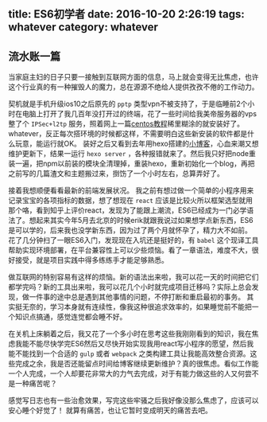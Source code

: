 title: ES6初学者
date: 2016-10-20 2:26:19
tags: whatever
category: whatever
---

## 流水账一篇

当家庭主妇的日子只要一接触到互联网方面的信息，马上就会变得无比焦虑，也许这个行业真的有一种摧毁人的魔力，总在源源不绝给人提供孜孜不倦的工作动力。

<!-- more -->

契机就是手机升级ios10之后原先的 `pptp` 类型vpn不被支持了，于是临睡前2个小时在电脑上打开了我几百年没打开过的终端，花了一些时间给我美帝服务器的vps整了个 `IPSec+l2tp` 服务，照着网上一篇[centos教程](http://ju.outofmemory.cn/entry/42153)稀里糊涂的就安装好了。whatever，反正每次搭环境的时候都这样，不需要明白这些新安装的软件都是什么玩意，能运行就OK。
装好之后又看到去年用hexo搭建的[小博客](https://github.com/virola/blog)，心血来潮又想维护更新下，结果一运行 `hexo server` ，各种报错就来了。然后我只好把node重装一遍，把npm以前装的模块全清理掉，重装hexo，重新初始化一个blog，再把之前写的几篇渣文和主题搬过来，捯饬了一个小时左右，总算弄好了。

接着我想顺便看看最新的前端发展状况。
我之前有想过做一个简单的小程序用来记录宝宝的各项指标的数据，想了想现在 `react` 应该是比较火所以框架选型就用那个咯，看到知乎上评价react，发现为了能跟上潮流，ES6已经成为一门必学语法了。想起来其实今年5月去北京的时候erik就跟我说过如果想学点新东西，ES6是可以学的，后来我也没学新东西，因为过了两个月就怀孕了，精力大不如前。
花了几分钟扫了一眼ES6入门，发现现在入坑还是挺好的，有 `babel` 这个现译工具帮助实现环境部署，在平台兼容性上可以少些烦恼。看了一章语法，难度不大，很好接受，就是项目实践中得多练练手才能足够熟悉。


做互联网的特别容易有这样的烦恼。新的语法出来啦，我可以花一天的时间把它们都学完吗？新的工具出来啦，我可以花几个小时就完成项目迁移吗？实际上总会发现，做一件事的途中总是遇到其他事情的问题，不停打断和重启最初的事务。 其实挺无奈的，学习本身就有连续性，像我这种很追求效率的，如果睡觉前不能把一个知识点搞通，感觉连觉都会睡不好。

在关机上床躺着之后，我又花了一个多小时在思考这些我刚刚看到的知识，我在焦虑我能不能尽快学完ES6然后又尽快开始实现我用react写小程序的愿望，然后我能不能找到一个合适的 `gulp` 或者 `webpack` 之类构建工具让我能高效整合资源。这些完成之余，我是否还能留点时间给博客继续更新维护？真的很焦虑。看似工作能一个人完成，一个人却要花非常大的力气去完成，对于有能力做这些的人又何尝不是一种痛苦呢？

感觉写日志也有一些治愈效果，写完这些牢骚之后我好像没那么焦虑了，应该可以安心睡个好觉了！
就算有痛苦，也让它暂时变成明天的痛苦去吧。

